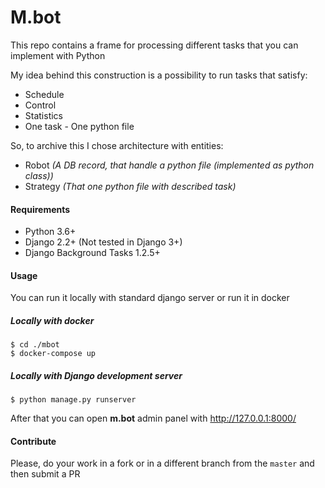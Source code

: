 M.bot
===

This repo contains a frame for processing different tasks that you can implement with Python

My idea behind this construction is a possibility to run tasks that satisfy:
* Schedule
* Control
* Statistics
* One task - One python file

So, to archive this I chose architecture with entities:
* Robot _(A DB record, that handle a python file (implemented as python class))_
* Strategy _(That one python file with described task)_

#### Requirements


* Python 3.6+
* Django 2.2+ (Not tested in Django 3+)
* Django Background Tasks 1.2.5+


#### Usage

You can run it locally with standard django server or run it in docker

##### Locally with docker

```
$ cd ./mbot
$ docker-compose up
```

##### Locally with Django development server
```
$ python manage.py runserver
```

After that you can open **m.bot** admin panel with http://127.0.0.1:8000/

#### Contribute
Please, do your work in a fork or in a different branch from the `master` and then submit a PR
